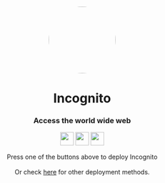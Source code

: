<div align="center">
         
<kbd>
<img style="border-radius:50%" height="150px" src="https://raw.githubusercontent.com/IDontCodee/Incognito/main/static/index.svg">
</kbd>

<h1>Incognito</h1>

<h3>Access the world wide web</h3>

</div>

<p align="center">
<a href="https://heroku.com/deploy?template=https://github.com/IDontCodee/Incognito"><img height="30px" src="https://img.shields.io/badge/heroku-%23430098.svg?style=for-the-badge&logo=heroku&logoColor=white"><img></a>
<a href="https://github.com/IDontCodee/Incognito/wiki/Replit"><img height="30px" src="https://raw.githubusercontent.com/IDontCodee/Incognito/main/deploy/replit.svg"><img></a>
<a href="https://railway.app/new/template?template=https://github.com/IDontCodee/Incognito"><img height="30px" src="https://img.shields.io/badge/Railway-%234f0599.svg?style=for-the-badge&logo=railway&logoColor=white"><img></a>
</p>
         
<div align="center">
         Press one of the buttons above to deploy Incognito  
         <br>
         <br>
         Or check <a href="https://github.com/IDontCodee/Incognito/wiki">here</a> for other deployment methods.
</div>
